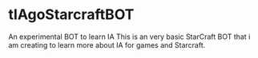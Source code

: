 # tIAgoStarcraftBOT
An experimental BOT to learn IA
  This is an very basic StarCraft BOT that i am creating to learn more about IA for games and Starcraft.
